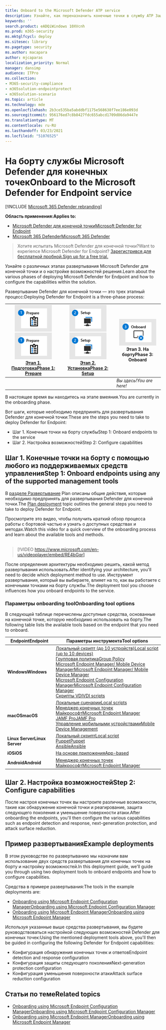 ```yaml
---
title: Onboard to the Microsoft Defender ATP service
description: Узнайте, как переназначить конечные точки в службу ATP Защитника Майкрософт
keywords: ''
search.product: eADQiWindows 10XVcnh
ms.prod: m365-security
ms.mktglfcycl: deploy
ms.sitesec: library
ms.pagetype: security
ms.author: macapara
author: mjcaparas
localization_priority: Normal
manager: dansimp
audience: ITPro
ms.collection:
- M365-security-compliance
- m365solution-endpointprotect
- m365solution-scenario
ms.topic: article
ms.technology: mde
ms.openlocfilehash: 2b3ce535ba5abddbf1175e568638f7ee186e093d
ms.sourcegitcommit: 956176ed7c8b8427fdc655abcd1709d86da9447e
ms.translationtype: MT
ms.contentlocale: ru-RU
ms.lasthandoff: 03/23/2021
ms.locfileid: "51076525"
---
```

# <a name="onboard-to-the-microsoft-defender-for-endpoint-service"></a><span data-ttu-id="d0744-103">На борту службы Microsoft Defender для конечных точек</span><span class="sxs-lookup"><span data-stu-id="d0744-103">Onboard to the Microsoft Defender for Endpoint service</span></span>

[!INCLUDE [Microsoft 365 Defender rebranding](../../includes/microsoft-defender.md)]

<span data-ttu-id="d0744-104">**Область применения:**</span><span class="sxs-lookup"><span data-stu-id="d0744-104">**Applies to:**</span></span>
- [<span data-ttu-id="d0744-105">Microsoft Defender для конечной точки</span><span class="sxs-lookup"><span data-stu-id="d0744-105">Microsoft Defender for Endpoint</span></span>](https://go.microsoft.com/fwlink/p/?linkid=2146631)
- [<span data-ttu-id="d0744-106">Microsoft 365 Defender</span><span class="sxs-lookup"><span data-stu-id="d0744-106">Microsoft 365 Defender</span></span>](https://go.microsoft.com/fwlink/?linkid=2118804)


> <span data-ttu-id="d0744-107">Хотите испытать Microsoft Defender для конечной точки?</span><span class="sxs-lookup"><span data-stu-id="d0744-107">Want to experience Microsoft Defender for Endpoint?</span></span> [<span data-ttu-id="d0744-108">Зарегистрився для бесплатной пробной.</span><span class="sxs-lookup"><span data-stu-id="d0744-108">Sign up for a free trial.</span></span>](https://www.microsoft.com/microsoft-365/windows/microsoft-defender-atp?ocid=docs-wdatp-exposedapis-abovefoldlink)

<span data-ttu-id="d0744-109">Узнайте о различных этапах развертывания Microsoft Defender для конечной точки и о настройке возможностей решения.</span><span class="sxs-lookup"><span data-stu-id="d0744-109">Learn about the various phases of deploying Microsoft Defender for Endpoint and how to configure the capabilities within the solution.</span></span> 

<span data-ttu-id="d0744-110">Развертывание Defender для конечной точки — это трех этапный процесс:</span><span class="sxs-lookup"><span data-stu-id="d0744-110">Deploying Defender for Endpoint is a three-phase process:</span></span>

| <span data-ttu-id="d0744-111">[![этап развертывания — подготовка](images/phase-diagrams/prepare.png)](prepare-deployment.md)</span><span class="sxs-lookup"><span data-stu-id="d0744-111">[![deployment phase - prepare](images/phase-diagrams/prepare.png)](prepare-deployment.md)</span></span><br>[<span data-ttu-id="d0744-112">Этап 1. Подготовка</span><span class="sxs-lookup"><span data-stu-id="d0744-112">Phase 1: Prepare</span></span>](prepare-deployment.md) | <span data-ttu-id="d0744-113">[![этап развертывания — установка](images/phase-diagrams/setup.png)](production-deployment.md)</span><span class="sxs-lookup"><span data-stu-id="d0744-113">[![deployment phase - setup](images/phase-diagrams/setup.png)](production-deployment.md)</span></span><br>[<span data-ttu-id="d0744-114">Этап 2. Установка</span><span class="sxs-lookup"><span data-stu-id="d0744-114">Phase 2: Setup</span></span>](production-deployment.md) | ![этап развертывания — на борту](images/phase-diagrams/onboard.png)<br><span data-ttu-id="d0744-116">Этап 3. На борту</span><span class="sxs-lookup"><span data-stu-id="d0744-116">Phase 3: Onboard</span></span> |
| ----- | ----- | ----- |
| | |<span data-ttu-id="d0744-117">*Вы здесь!*</span><span class="sxs-lookup"><span data-stu-id="d0744-117">*You are here!*</span></span>|

<span data-ttu-id="d0744-118">В настоящее время вы находитесь на этапе вмеяния.</span><span class="sxs-lookup"><span data-stu-id="d0744-118">You are currently in the onboarding phase.</span></span>

<span data-ttu-id="d0744-119">Вот шаги, которые необходимо предпринять для развертывания Defender для конечной точки:</span><span class="sxs-lookup"><span data-stu-id="d0744-119">These are the steps you need to take to deploy Defender for Endpoint:</span></span>

- <span data-ttu-id="d0744-120">Шаг 1. Конечные точки на борту службы</span><span class="sxs-lookup"><span data-stu-id="d0744-120">Step 1: Onboard endpoints to the service</span></span> 
- <span data-ttu-id="d0744-121">Шаг 2. Настройка возможностей</span><span class="sxs-lookup"><span data-stu-id="d0744-121">Step 2: Configure capabilities</span></span> 

## <a name="step-1-onboard-endpoints-using-any-of-the-supported-management-tools"></a><span data-ttu-id="d0744-122">Шаг 1. Конечные точки на борту с помощью любого из поддерживаемых средств управления</span><span class="sxs-lookup"><span data-stu-id="d0744-122">Step 1: Onboard endpoints using any of the supported management tools</span></span>
<span data-ttu-id="d0744-123">В [разделе Развертывание](deployment-strategy.md) Plan описаны общие действия, которые необходимо предпринять для развертывания Defender для конечной точки.</span><span class="sxs-lookup"><span data-stu-id="d0744-123">The [Plan deployment](deployment-strategy.md) topic outlines the general steps you need to take to deploy Defender for Endpoint.</span></span>  


<span data-ttu-id="d0744-124">Просмотрите это видео, чтобы получить краткий обзор процесса работы с бортовой частью и узнать о доступных средствах и методах.</span><span class="sxs-lookup"><span data-stu-id="d0744-124">Watch this video for a quick overview of the onboarding process and learn about the available tools and methods.</span></span>
<br />
<br />

> [!VIDEO https://www.microsoft.com/en-us/videoplayer/embed/RE4bGqr]



<span data-ttu-id="d0744-125">После определения архитектуры необходимо решить, какой метод развертывания использовать.</span><span class="sxs-lookup"><span data-stu-id="d0744-125">After identifying your architecture, you'll need to decide which deployment method to use.</span></span> <span data-ttu-id="d0744-126">Инструмент развертывания, который вы выбираете, влияет на то, как вы работаете с конечными точками на борту службы.</span><span class="sxs-lookup"><span data-stu-id="d0744-126">The deployment tool you choose influences how you onboard endpoints to the service.</span></span> 

### <a name="onboarding-tool-options"></a><span data-ttu-id="d0744-127">Параметры onboarding tool</span><span class="sxs-lookup"><span data-stu-id="d0744-127">Onboarding tool options</span></span>

<span data-ttu-id="d0744-128">В следующей таблице перечислены доступные средства, основанные на конечной точке, которую необходимо использовать на борту.</span><span class="sxs-lookup"><span data-stu-id="d0744-128">The following table lists the available tools based on the endpoint that you need to onboard.</span></span>

| <span data-ttu-id="d0744-129">Endpoint</span><span class="sxs-lookup"><span data-stu-id="d0744-129">Endpoint</span></span>     | <span data-ttu-id="d0744-130">Параметры инструмента</span><span class="sxs-lookup"><span data-stu-id="d0744-130">Tool options</span></span>                       |
|--------------|------------------------------------------|
| <span data-ttu-id="d0744-131">**Windows**</span><span class="sxs-lookup"><span data-stu-id="d0744-131">**Windows**</span></span>  |  [<span data-ttu-id="d0744-132">Локальный скрипт (до 10 устройств)</span><span class="sxs-lookup"><span data-stu-id="d0744-132">Local script (up to 10 devices)</span></span>](configure-endpoints-script.md) <br>  [<span data-ttu-id="d0744-133">Групповая политика</span><span class="sxs-lookup"><span data-stu-id="d0744-133">Group Policy</span></span>](configure-endpoints-gp.md) <br>  [<span data-ttu-id="d0744-134">Microsoft Endpoint Manager/ Mobile Device Manager</span><span class="sxs-lookup"><span data-stu-id="d0744-134">Microsoft Endpoint Manager/ Mobile Device Manager</span></span>](configure-endpoints-mdm.md) <br>   [<span data-ttu-id="d0744-135">Microsoft Endpoint Configuration Manager</span><span class="sxs-lookup"><span data-stu-id="d0744-135">Microsoft Endpoint Configuration Manager</span></span>](configure-endpoints-sccm.md) <br> [<span data-ttu-id="d0744-136">Скрипты VDI</span><span class="sxs-lookup"><span data-stu-id="d0744-136">VDI scripts</span></span>](configure-endpoints-vdi.md)   |
| <span data-ttu-id="d0744-137">**macOS**</span><span class="sxs-lookup"><span data-stu-id="d0744-137">**macOS**</span></span>    | [<span data-ttu-id="d0744-138">Локальные сценарии</span><span class="sxs-lookup"><span data-stu-id="d0744-138">Local scripts</span></span>](mac-install-manually.md) <br> [<span data-ttu-id="d0744-139">Менеджер конечных точек Майкрософт</span><span class="sxs-lookup"><span data-stu-id="d0744-139">Microsoft Endpoint Manager</span></span>](mac-install-with-intune.md) <br> [<span data-ttu-id="d0744-140">JAMF Pro</span><span class="sxs-lookup"><span data-stu-id="d0744-140">JAMF Pro</span></span>](mac-install-with-jamf.md) <br> [<span data-ttu-id="d0744-141">Управление мобильными устройствами</span><span class="sxs-lookup"><span data-stu-id="d0744-141">Mobile Device Management</span></span>](mac-install-with-other-mdm.md) |
| <span data-ttu-id="d0744-142">**Linux Server**</span><span class="sxs-lookup"><span data-stu-id="d0744-142">**Linux Server**</span></span> | [<span data-ttu-id="d0744-143">Локальный скрипт</span><span class="sxs-lookup"><span data-stu-id="d0744-143">Local script</span></span>](linux-install-manually.md) <br> [<span data-ttu-id="d0744-144">Puppet</span><span class="sxs-lookup"><span data-stu-id="d0744-144">Puppet</span></span>](linux-install-with-puppet.md) <br> [<span data-ttu-id="d0744-145">Ansible</span><span class="sxs-lookup"><span data-stu-id="d0744-145">Ansible</span></span>](linux-install-with-ansible.md)|
| <span data-ttu-id="d0744-146">**iOS**</span><span class="sxs-lookup"><span data-stu-id="d0744-146">**iOS**</span></span>      | [<span data-ttu-id="d0744-147">На основе приложения</span><span class="sxs-lookup"><span data-stu-id="d0744-147">App-based</span></span>](ios-install.md)                                |
| <span data-ttu-id="d0744-148">**Android**</span><span class="sxs-lookup"><span data-stu-id="d0744-148">**Android**</span></span>  | [<span data-ttu-id="d0744-149">Менеджер конечных точек Майкрософт</span><span class="sxs-lookup"><span data-stu-id="d0744-149">Microsoft Endpoint Manager</span></span>](android-intune.md)               | 


## <a name="step-2-configure-capabilities"></a><span data-ttu-id="d0744-150">Шаг 2. Настройка возможностей</span><span class="sxs-lookup"><span data-stu-id="d0744-150">Step 2: Configure capabilities</span></span>
<span data-ttu-id="d0744-151">После настроя конечных точек вы настроите различные возможности, такие как обнаружение конечной точки и реагирование, защита следующего поколения и уменьшение поверхности атаки.</span><span class="sxs-lookup"><span data-stu-id="d0744-151">After onboarding the endpoints, you'll then configure the various capabilities such as endpoint detection and response, next-generation protection, and attack surface reduction.</span></span> 


## <a name="example-deployments"></a><span data-ttu-id="d0744-152">Пример развертывания</span><span class="sxs-lookup"><span data-stu-id="d0744-152">Example deployments</span></span>
<span data-ttu-id="d0744-153">В этом руководстве по развертыванию мы назначим вам использование двух средств развертывания для конечных точек на борту и настройку возможностей.</span><span class="sxs-lookup"><span data-stu-id="d0744-153">In this deployment guide, we'll guide you through using two deployment tools to onboard endpoints and how to configure capabilities.</span></span>

<span data-ttu-id="d0744-154">Средства в примере развертывания:</span><span class="sxs-lookup"><span data-stu-id="d0744-154">The tools in the example deployments are:</span></span>
- [<span data-ttu-id="d0744-155">Onboarding using Microsoft Endpoint Configuration Manager</span><span class="sxs-lookup"><span data-stu-id="d0744-155">Onboarding using Microsoft Endpoint Configuration Manager</span></span>](onboarding-endpoint-configuration-manager.md)
- [<span data-ttu-id="d0744-156">Onboarding using Microsoft Endpoint Manager</span><span class="sxs-lookup"><span data-stu-id="d0744-156">Onboarding using Microsoft Endpoint Manager</span></span>](onboarding-endpoint-manager.md)

<span data-ttu-id="d0744-157">Используя указанные выше средства развертывания, вы будете руководствоваться настройкой следующих возможностей Defender для конечных точек:</span><span class="sxs-lookup"><span data-stu-id="d0744-157">Using the mentioned deployment tools above, you'll then be guided in configuring the following Defender for Endpoint capabilities:</span></span>
- <span data-ttu-id="d0744-158">Конфигурация обнаружения конечных точек и ответов</span><span class="sxs-lookup"><span data-stu-id="d0744-158">Endpoint detection and response configuration</span></span>
- <span data-ttu-id="d0744-159">Конфигурация защиты следующего поколения</span><span class="sxs-lookup"><span data-stu-id="d0744-159">Next-generation protection configuration</span></span>
- <span data-ttu-id="d0744-160">Конфигурация уменьшения поверхности атаки</span><span class="sxs-lookup"><span data-stu-id="d0744-160">Attack surface reduction configuration</span></span>

## <a name="related-topics"></a><span data-ttu-id="d0744-161">Статьи по теме</span><span class="sxs-lookup"><span data-stu-id="d0744-161">Related topics</span></span>
- [<span data-ttu-id="d0744-162">Onboarding using Microsoft Endpoint Configuration Manager</span><span class="sxs-lookup"><span data-stu-id="d0744-162">Onboarding using Microsoft Endpoint Configuration Manager</span></span>](onboarding-endpoint-configuration-manager.md)
- [<span data-ttu-id="d0744-163">Onboarding using Microsoft Endpoint Manager</span><span class="sxs-lookup"><span data-stu-id="d0744-163">Onboarding using Microsoft Endpoint Manager</span></span>](onboarding-endpoint-manager.md)
